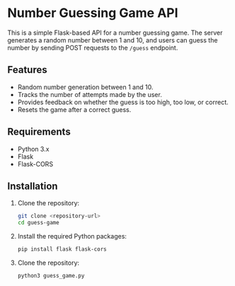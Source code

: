 # Number Guessing Game API

This is a simple Flask-based API for a number guessing game. The server generates a random number between 1 and 10, and users can guess the number by sending POST requests to the `/guess` endpoint.

## Features

- Random number generation between 1 and 10.
- Tracks the number of attempts made by the user.
- Provides feedback on whether the guess is too high, too low, or correct.
- Resets the game after a correct guess.

## Requirements

- Python 3.x
- Flask
- Flask-CORS

## Installation

1. Clone the repository:
   ```sh
   git clone <repository-url>
   cd guess-game
   ```

1. Install the required Python packages:
   ```sh
   pip install flask flask-cors
   ```

1. Clone the repository:
   ```sh
   python3 guess_game.py
   ```

